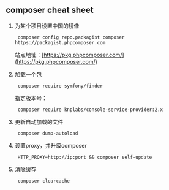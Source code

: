 ## composer cheat sheet

1. 为某个项目设置中国的镜像

    	composer config repo.packagist composer https://packagist.phpcomposer.com
	
	站点地址：[https://pkg.phpcomposer.com/](https://pkg.phpcomposer.com/)

2. 加载一个包

    	composer require symfony/finder
	指定版本号：

		composer require knplabs/console-service-provider:2.x

3. 更新自动加载的文件
	
		composer dump-autoload

4. 设置proxy，并升级composer
	
		HTTP_PROXY=http://ip:port && composer self-update
5. 清除缓存

		composer clearcache